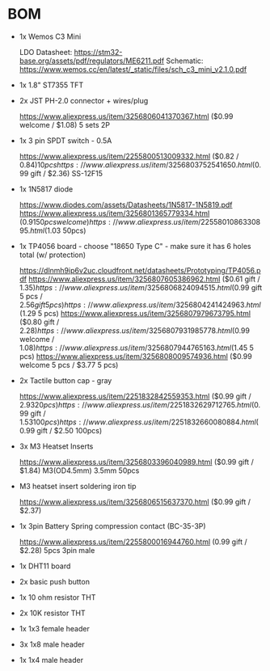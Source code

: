 # BOM

- 1x Wemos C3 Mini
  
  LDO Datasheet: https://stm32-base.org/assets/pdf/regulators/ME6211.pdf
  Schematic: https://www.wemos.cc/en/latest/_static/files/sch_c3_mini_v2.1.0.pdf
- 1x 1.8" ST7355 TFT
- 2x JST PH-2.0 connector + wires/plug

  https://www.aliexpress.us/item/3256806041370367.html ($0.99 welcome / $1.08) 5 sets 2P
- 1x 3 pin SPDT switch - 0.5A

  https://www.aliexpress.us/item/2255800513009332.html ($0.82 / $0.84) 10 pcs
  https://www.aliexpress.us/item/3256803752541650.html ($0.99 gift / $2.36)
  SS-12F15
- 1x 1N5817 diode

  https://www.diodes.com/assets/Datasheets/1N5817-1N5819.pdf
  https://www.aliexpress.us/item/3256801365779334.html ($0.91 50pcs welcome)
  https://www.aliexpress.us/item/2255801086330895.html ($1.03 50pcs)
- 1x TP4056 board - choose "18650 Type C" - make sure it has 6 holes total (w/ protection)

  https://dlnmh9ip6v2uc.cloudfront.net/datasheets/Prototyping/TP4056.pdf
  https://www.aliexpress.us/item/3256807605386962.html ($0.61 gift / $1.35)
  https://www.aliexpress.us/item/3256806824094515.html ($0.99 gift 5 pcs / $2.56 gift 5 pcs)
  https://www.aliexpress.us/item/3256804241424963.html ($1.29 5 pcs)
  https://www.aliexpress.us/item/3256807979673795.html ($0.80 gift / $2.28)
  https://www.aliexpress.us/item/3256807931985778.html ($0.99 welcome / $1.08)
  https://www.aliexpress.us/item/3256807944765163.html ($1.45 5 pcs)
  https://www.aliexpress.us/item/3256808009574936.html ($0.99 welcome 5 pcs / $3.77 5 pcs)
- 2x Tactile button cap - gray

  https://www.aliexpress.us/item/2251832842559353.html ($0.99 gift / $2.93 20pcs)
  https://www.aliexpress.us/item/2251832629712765.html ($0.99 gift / $1.53 100pcs)
  https://www.aliexpress.us/item/2251832660080884.html ($0.99 gift / $2.50 100pcs)
- 3x M3 Heatset Inserts 

  https://www.aliexpress.us/item/3256803396040989.html ($0.99 gift / $1.84) M3(OD4.5mm) 3.5mm 50pcs
- M3 heatset insert soldering iron tip

  https://www.aliexpress.us/item/3256806515637370.html ($0.99 gift / $2.37)
- 1x 3pin Battery Spring compression contact (BC-35-3P)

  https://www.aliexpress.us/item/2255800016944760.html (0.99 gift / $2.28) 5pcs 3pin male
  
- 1x DHT11 board
- 2x basic push button
- 1x 10 ohm resistor THT
- 2x 10K resistor THT
- 1x 1x3 female header
- 3x 1x8 male header
- 1x 1x4 male header

